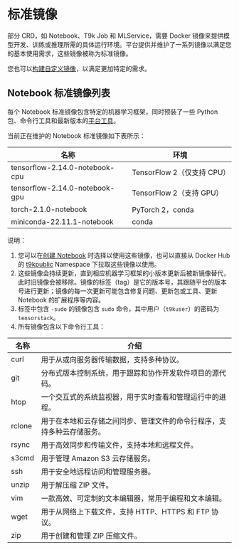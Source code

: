 # 标准镜像

部分 CRD，如 Notebook、T9k Job 和 MLService，需要 Docker 镜像来提供模型开发、训练或推理所需的具体运行环境。平台提供并维护了一系列镜像以满足您的基本使用需求，这些镜像被称为标准镜像。

您也可以[构建自定义镜像](../tasks/build-image.md)，以满足更加特定的需求。

## Notebook 标准镜像列表

每个 Notebook 标准镜像包含特定的机器学习框架，同时预装了一些 Python 包、命令行工具和最新版本的[平台工具](../tools/index.md)。

当前正在维护的 Notebook 标准镜像如下表所示：

| 名称                           | 环境                       |
| ------------------------------ | -------------------------- |
| tensorflow-2.14.0-notebook-cpu | TensorFlow 2（仅支持 CPU） |
| tensorflow-2.14.0-notebook-gpu | TensorFlow 2（支持 GPU）   |
| torch-2.1.0-notebook           | PyTorch 2，conda           |
| miniconda-22.11.1-notebook     | conda                      |

说明：

1. 您可以在[创建 Notebook](../tasks/create-notebook.md#创建标准的-notebook) 时选择以使用这些镜像，也可以直接从 Docker Hub 的 <a target="_blank" rel="noopener noreferrer" href="https://hub.docker.com/u/t9kpublic">t9kpublic</a> Namespace 下拉取这些镜像以使用。
2. 这些镜像会持续更新，直到相应机器学习框架的小版本更新后被新镜像替代，此时旧镜像会被移除。镜像的标签（tag）是它的版本号，其跟随平台的版本号进行更新；镜像的每一次更新可能包含修复问题、更新包或工具、更新 Notebook 的扩展程序等内容。
3. 标签中包含 `-sudo` 的镜像包含 `sudo` 命令，其中用户（`t9kuser`）的密码为 `tensorstack`。
4. 所有镜像包含以下命令行工具：

| 名称   | 介绍                                                                   |
| ------ | ---------------------------------------------------------------------- |
| curl   | 用于从或向服务器传输数据，支持多种协议。                               |
| git    | 分布式版本控制系统，用于跟踪和协作开发软件项目的源代码。               |
| htop   | 一个交互式的系统监视器，用于实时查看和管理运行中的进程。               |
| rclone | 用于在本地和云存储之间同步、管理文件的命令行程序，支持多种云存储服务。 |
| rsync  | 用于高效同步和传输文件，支持本地和远程文件。                           |
| s3cmd  | 用于管理 Amazon S3 云存储服务。                                        |
| ssh    | 用于安全地远程访问和管理服务器。                                       |
| unzip  | 用于解压缩 ZIP 文件。                                                  |
| vim    | 一款高效、可定制的文本编辑器，常用于编程和文本编辑。                   |
| wget   | 用于从网络上下载文件，支持 HTTP、HTTPS 和 FTP 协议。                   |
| zip    | 用于创建和管理 ZIP 压缩文件。                                          |

<!-- ## Job 标准镜像列表

## MLService 标准镜像列表

## TensorBoard 标准镜像列表 -->
